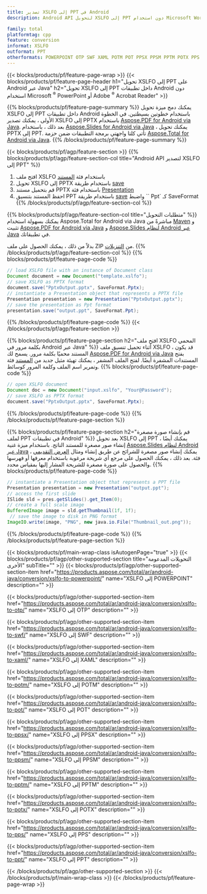 ```yaml
---
title: تصدير XSLFO إلى PPT في Android
description: Android API لتحويل XSLFO إلى PPT دون استخدام Microsoft Word

family: total
platformtag: cpp
feature: conversion
informat: XSLFO
outformat: PPT
otherformats: POWERPOINT OTP SWF XAML POTM POT PPSX PPSM PPTM POTX PPS ODP
---
```

{{< blocks/products/pf/feature-page-wrap >}}
{{< blocks/products/pf/feature-page-header h1="تحويل XSLFO إلى PPT على Android عبر Java" h2="تحويل XSLFO إلى PPT داخل تطبيقات Android دون استخدام Microsoft <sup>&reg;</sup> PowerPoint أو Adobe <sup>&reg;</sup> Acrobat Reader" >}}

{{% blocks/products/pf/feature-page-summary %}}
يمكنك دمج ميزة تحويل XSLFO إلى PPT داخل تطبيقات Android باستخدام خطوتين بسيطتين. في الخطوة الأولى ، يمكنك تصدير XSLFO إلى PPTX باستخدام [Aspose.PDF for Android via Java](https://products.aspose.com/pdf/android-java/). بعد ذلك ، باستخدام [Aspose.Slides for Android via Java](https://products.aspose.com/slides/android-java/) ، يمكنك تحويل PPTX إلى PPT. تأتي كلتا واجهتي برمجة التطبيقات ضمن حزمة [Aspose.Total for Android via Java](https://products.aspose.com/total/android-java/). 
{{% /blocks/products/pf/feature-page-summary  %}}

{{< blocks/products/pf/agp/feature-section >}}
{{% blocks/products/pf/agp/feature-section-col title="Android API لتصدير XSLFO إلى PPT" %}}
1. افتح ملف XSLFO باستخدام فئة [المستند](https://reference.aspose.com/pdf/java/com.aspose.pdf/Document)
2. تحويل XSLFO إلى PPTX باستخدام طريقة [save](https://reference.aspose.com/pdf/java/com.aspose.pdf/Document#save-java.lang.String-int-)
3. قم بتحميل مستند PPTX باستخدام فئة [Presentation](https://reference.aspose.com/slides/java/com.aspose.slides/Presentation)
4. احفظ المستند بتنسيق PPT باستخدام طريقة [save](https://reference.aspose.com/slides/java/com.aspose.slides/Presentation#save-java.lang.String-int-) واضبط `` Ppt` كـ SaveFormat
{{% /blocks/products/pf/agp/feature-section-col %}}

{{% blocks/products/pf/agp/feature-section-col title="متطلبات التحويل" %}}
يمكنك بسهولة استخدام Aspose.Total for Android via Java مباشرةً من [Maven](https://repository.aspose.com/webapp/#/artifacts/browse/tree/General/repo/com/aspose/aspose-total) و تثبيت [Aspose.PDF for Android via Java](https://docs.aspose.com/pdf/androidjava/installation/) و [Aspose.Slides لنظام Android عبر Java](https://docs.aspose.com/slides/androidjava/install-aspose-slides-for-android-via-java/) في تطبيقاتك.

بدلاً من ذلك ، يمكنك الحصول على ملف ZIP من [التنزيلات](https://downloads.aspose.com/total/androidjava).
{{% /blocks/products/pf/agp/feature-section-col %}}
{{% blocks/products/pf/feature-page-code %}}

```java
// load XSLFO file with an instance of Document class
Document document = new Document("template.xslfo");
// save XSLFO as PPTX format 
document.save("PptxOutput.pptx", SaveFormat.Pptx); 
// instantiate a Presentation object that represents a PPTX file
Presentation presentation = new Presentation("PptxOutput.pptx");
// save the presentation as Ppt format
presentation.save("output.ppt", SaveFormat.Ppt);   
```


{{% /blocks/products/pf/feature-page-code %}}
{{< /blocks/products/pf/agp/feature-section >}}

{{% blocks/products/pf/feature-page-section  h2="افتح ملف XSLFO المحمي بكلمة مرور في Android عبر Java" %}}
أثناء تحميل تنسيق ملف XSLFO ، قد يكون المستند محميًا بكلمة مرور. يسمح لك [Aspose.PDF for Android via Java](https://products.aspose.com/pdf/android-java/) بفتح المستندات المشفرة أيضًا. لفتح الملف المشفر ، يمكنك تهيئة مثيل جديد من [المستند](https://reference.aspose.com/pdf/java/com.aspose.pdf/Document#Document-java.lang.String-java.lang.String-) فئة وتمرير اسم الملف وكلمة المرور كوسائط.
{{% blocks/products/pf/feature-page-code %}}

```java
// open XSLFO document
Document doc = new Document("input.xslfo", "Your@Password");
// save XSLFO as PPTX format 
document.save("PptxOutput.pptx", SaveFormat.Pptx); 

```

{{% /blocks/products/pf/feature-page-code  %}}
{{% /blocks/products/pf/feature-page-section %}}

{{% blocks/products/pf/feature-page-section  h2="قم بإنشاء صورة مصغرة لملف PPT في تطبيقات Android" %}}
بعد تحويل XSLFO إلى PPT ، يمكنك أيضًا إنشاء صور مصغرة للمستند الناتج. باستخدام ميزة غنية [Aspose.Slides لنظام Android عبر Java](https://products.aspose.com/slides/android-java/) ، يمكنك إنشاء صور مصغرة للشرائح عن طريق إنشاء ومثال [العرض التقديمي](https://reference.aspose.com/slides/java/com.aspose.slides/Presentation) فئة. بعد ذلك ، يمكنك الحصول على مرجع أي شريحة مرغوبة باستخدام معرفها أو فهرسها والحصول على صورة مصغرة للشريحة المشار إليها بمقياس محدد.
{{% blocks/products/pf/feature-page-code %}}

```java
// instantiate a Presentation object that represents a PPT file
Presentation presentation = new Presentation("output.ppt");
// access the first slide
ISlide sld = pres.getSlides().get_Item(0);
// create a full scale image
BufferedImage image = sld.getThumbnail(1f, 1f);
 // save the image to disk in PNG format
ImageIO.write(image, "PNG", new java.io.File("Thumbnail_out.png"));
```

{{% /blocks/products/pf/feature-page-code  %}}
{{% /blocks/products/pf/feature-page-section %}}

{{< blocks/products/pf/main-wrap-class isAutogenPage="true" >}}
{{< blocks/products/pf/agp/other-supported-section title="التحويلات المدعومة الأخرى" subTitle="" >}}
{{< blocks/products/pf/agp/other-supported-section-item href="https://products.aspose.com/total/ar/android-java/conversion/xslfo-to-powerpoint/" name="XSLFO إلى POWERPOINT" description="" >}}

{{< blocks/products/pf/agp/other-supported-section-item href="https://products.aspose.com/total/ar/android-java/conversion/xslfo-to-otp/" name="XSLFO إلى OTP" description="" >}}

{{< blocks/products/pf/agp/other-supported-section-item href="https://products.aspose.com/total/ar/android-java/conversion/xslfo-to-swf/" name="XSLFO إلى SWF" description="" >}}

{{< blocks/products/pf/agp/other-supported-section-item href="https://products.aspose.com/total/ar/android-java/conversion/xslfo-to-xaml/" name="XSLFO إلى XAML" description="" >}}

{{< blocks/products/pf/agp/other-supported-section-item href="https://products.aspose.com/total/ar/android-java/conversion/xslfo-to-potm/" name="XSLFO إلى POTM" description="" >}}

{{< blocks/products/pf/agp/other-supported-section-item href="https://products.aspose.com/total/ar/android-java/conversion/xslfo-to-pot/" name="XSLFO إلى POT" description="" >}}

{{< blocks/products/pf/agp/other-supported-section-item href="https://products.aspose.com/total/ar/android-java/conversion/xslfo-to-ppsx/" name="XSLFO إلى PPSX" description="" >}}

{{< blocks/products/pf/agp/other-supported-section-item href="https://products.aspose.com/total/ar/android-java/conversion/xslfo-to-ppsm/" name="XSLFO إلى PPSM" description="" >}}

{{< blocks/products/pf/agp/other-supported-section-item href="https://products.aspose.com/total/ar/android-java/conversion/xslfo-to-pptm/" name="XSLFO إلى PPTM" description="" >}}

{{< blocks/products/pf/agp/other-supported-section-item href="https://products.aspose.com/total/ar/android-java/conversion/xslfo-to-potx/" name="XSLFO إلى POTX" description="" >}}

{{< blocks/products/pf/agp/other-supported-section-item href="https://products.aspose.com/total/ar/android-java/conversion/xslfo-to-pps/" name="XSLFO إلى PPS" description="" >}}

{{< blocks/products/pf/agp/other-supported-section-item href="https://products.aspose.com/total/ar/android-java/conversion/xslfo-to-ppt/" name="XSLFO إلى PPT" description="" >}}


{{< /blocks/products/pf/agp/other-supported-section >}}
{{< /blocks/products/pf/main-wrap-class >}}
{{< /blocks/products/pf/feature-page-wrap >}}